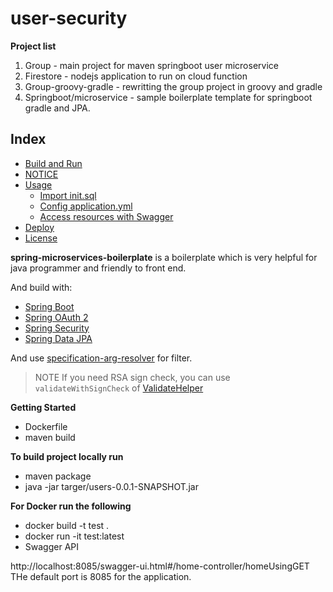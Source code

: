 # user-security

**Project list** 
1. Group - main project for maven springboot user microservice 
2. Firestore - nodejs application to run on cloud function 
3. Group-groovy-gradle - rewritting the group project in groovy and gradle
4. Springboot/microservice - sample boilerplate template for springboot gradle and JPA.

## <a name="index"></a>Index

- [Build and Run](#build)
- [NOTICE](#notice)
- [Usage](#usage)
  - [Import init.sql](#init)
  - [Config application.yml](#config)
  - [Access resources with Swagger](#swagger)
- [Deploy](#deploy)
- [License](#license)

**spring-microservices-boilerplate** is a boilerplate which is very helpful for java programmer and friendly to front end.

And build with:

- [Spring Boot](http://projects.spring.io/spring-boot/)
- [Spring OAuth 2](http://projects.spring.io/spring-security-oauth/)
- [Spring Security](http://projects.spring.io/spring-security/)
- [Spring Data JPA](http://projects.spring.io/spring-data-jpa/)

And use [specification-arg-resolver](https://github.com/tkaczmarzyk/specification-arg-resolver) for filter.

> NOTE If you need RSA sign check, you can use `validateWithSignCheck` of [ValidateHelper](src/main/java/com/saintdan/framework/component/ValidateHelper.java)

**Getting Started**
* Dockerfile 
* maven build

**To build project locally run**

* maven package
* java -jar targer/users-0.0.1-SNAPSHOT.jar

**For Docker run the following**

* docker build -t test .
* docker run -it test:latest
* Swagger API

http://localhost:8085/swagger-ui.html#/home-controller/homeUsingGET
THe default port is 8085 for the application.